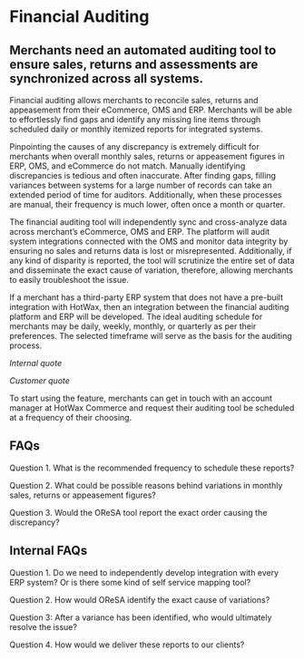 # Financial Auditing

## Merchants need an automated auditing tool to ensure sales, returns and assessments are synchronized across all systems.

Financial auditing allows merchants to reconcile sales, returns and appeasement from their eCommerce, OMS and ERP. Merchants will be able to effortlessly find gaps and identify any missing line items through scheduled daily or monthly itemized reports for integrated systems.

Pinpointing the causes of any discrepancy is extremely difficult for merchants when overall monthly sales, returns or appeasement figures in ERP, OMS, and eCommerce do not match. Manually identifying discrepancies is tedious and often inaccurate. After finding gaps, filling variances between systems for a large number of records can take an extended period of time for auditors. Additionally, when these processes are manual, their frequency is much lower, often once a month or quarter.

The financial auditing tool will independently sync and cross-analyze data across merchant’s eCommerce, OMS and ERP. The platform will audit system integrations connected with the OMS and monitor data integrity by ensuring no sales and returns data is lost or misrepresented. Additionally, if any kind of disparity is reported, the tool will scrutinize the entire set of data and disseminate the exact cause of variation, therefore, allowing merchants to easily troubleshoot the issue.

If a merchant has a third-party ERP system that does not have a pre-built integration with HotWax, then an integration between the financial auditing platform and ERP will be developed. The ideal auditing schedule for merchants may be daily, weekly, monthly, or quarterly as per their preferences. The selected timeframe will serve as the basis for the auditing process.


*Internal quote*

*Customer quote*

To start using the feature, merchants can get in touch with an account manager at HotWax Commerce and request their auditing tool be scheduled at a frequency of their choosing.

## FAQs

Question 1. What is the recommended frequency to schedule these reports?

Question 2. What could be possible reasons behind variations in monthly sales, returns or appeasement figures?

Question 3. Would the OReSA tool report the exact order causing the discrepancy?

## Internal FAQs

Question 1. Do we need to independently develop integration with every ERP system? Or is there some kind of self service mapping tool?

Question 2. How would OReSA identify the exact cause of variations?

Question 3: After a variance has been identified, who would ultimately resolve the issue?

Question 4. How would we deliver these reports to our clients?

